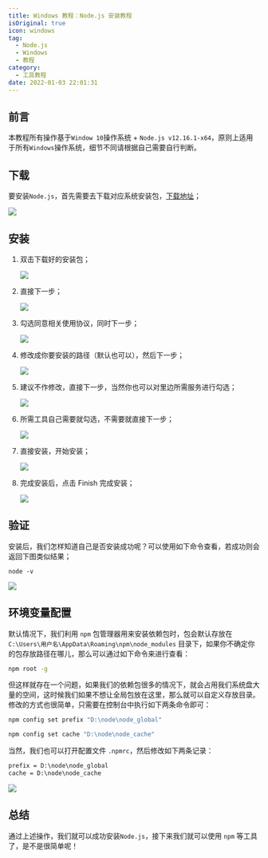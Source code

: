 ```yaml
---
title: Windows 教程：Node.js 安装教程
isOriginal: true
icon: windows
tag:
  - Node.js
  - Windows
  - 教程
category:
  - 工具教程
date: 2022-01-03 22:01:31
---
```




## 前言

本教程所有操作基于`Window 10`操作系统 + `Node.js v12.16.1-x64`，原则上适用于所有`Windows`操作系统，细节不同请根据自己需要自行判断。

## 下载

要安装`Node.js`，首先需要去下载对应系统安装包，[下载地址](https://nodejs.org/zh-cn/download/)；

![](https://imgconvert.csdnimg.cn/aHR0cHM6Ly9jZG4uanNkZWxpdnIubmV0L2doL2N1bnl1MTk0My9pbWFnZS1ob3N0aW5nLWZvci1ibG9nL2ltZ3NXaW4yMDIwMDQwODIxMDIxNy5wbmc?x-oss-process=image/format,png)

##  安装

1. 双击下载好的安装包；

    ![](https://imgconvert.csdnimg.cn/aHR0cHM6Ly9jZG4uanNkZWxpdnIubmV0L2doL2N1bnl1MTk0My9pbWFnZS1ob3N0aW5nLWZvci1ibG9nL2ltZ3NXaW4yMDIwMDQwODIxMDc0MC5wbmc?x-oss-process=image/format,png)

2. 直接下一步；

    ![](https://imgconvert.csdnimg.cn/aHR0cHM6Ly91cGxvYWQtaW1hZ2VzLmppYW5zaHUuaW8vdXBsb2FkX2ltYWdlcy85NzQ3MzUwLTZkMGQ4MTQ4MWY2MThlNjMucG5n?x-oss-process=image/format,png)

3. 勾选同意相关使用协议，同时下一步；

    ![](https://imgconvert.csdnimg.cn/aHR0cHM6Ly91cGxvYWQtaW1hZ2VzLmppYW5zaHUuaW8vdXBsb2FkX2ltYWdlcy85NzQ3MzUwLTAzNmVkZDcyODNiNTAxYzQucG5n?x-oss-process=image/format,png)

4. 修改成你要安装的路径（默认也可以），然后下一步；

    ![](https://imgconvert.csdnimg.cn/aHR0cHM6Ly91c2VyLWdvbGQtY2RuLnhpdHUuaW8vMjAyMC80LzgvMTcxNTllYmI1Njk1M2Y5Mw?x-oss-process=image/format,png)

5. 建议不作修改，直接下一步，当然你也可以对里边所需服务进行勾选；

    ![](https://imgconvert.csdnimg.cn/aHR0cHM6Ly91c2VyLWdvbGQtY2RuLnhpdHUuaW8vMjAyMC80LzgvMTcxNTllZDdkMjljYTg1Ng?x-oss-process=image/format,png)

6. 所需工具自己需要就勾选，不需要就直接下一步；

    ![](https://imgconvert.csdnimg.cn/aHR0cHM6Ly91c2VyLWdvbGQtY2RuLnhpdHUuaW8vMjAyMC80LzgvMTcxNTllZTEzMWE1MjUwNg?x-oss-process=image/format,png)

7. 直接安装，开始安装；

    ![](https://imgconvert.csdnimg.cn/aHR0cHM6Ly91c2VyLWdvbGQtY2RuLnhpdHUuaW8vMjAyMC80LzgvMTcxNTllZWQxNTllZmQ0Mg?x-oss-process=image/format,png)

8. 完成安装后，点击 Finish 完成安装；

    ![](https://imgconvert.csdnimg.cn/aHR0cHM6Ly91c2VyLWdvbGQtY2RuLnhpdHUuaW8vMjAyMC80LzgvMTcxNTlmMDU2OTdiMTUxNA?x-oss-process=image/format,png)

##  验证

安装后，我们怎样知道自己是否安装成功呢？可以使用如下命令查看，若成功则会返回下图类似结果；

```shell
node -v
```

![](https://imgconvert.csdnimg.cn/aHR0cHM6Ly91c2VyLWdvbGQtY2RuLnhpdHUuaW8vMjAyMC80LzgvMTcxNTlmMWJiNmQzYWNkZA?x-oss-process=image/format,png)



## 环境变量配置

默认情况下，我们利用 `npm` 包管理器用来安装依赖包时，包会默认存放在 `C:\Users\用户名\AppData\Roaming\npm\node_modules` 目录下，如果你不确定你的包存放路径在哪儿，那么可以通过如下命令来进行查看：

```bash
npm root -g
```

但这样就存在一个问题，如果我们的依赖包很多的情况下，就会占用我们系统盘大量的空间，这时候我们如果不想让全局包放在这里，那么就可以自定义存放目录。修改的方式也很简单，只需要在控制台中执行如下两条命令即可：

```bash
npm config set prefix "D:\node\node_global"
```

```bash
npm config set cache "D:\node\node_cache"
```

当然，我们也可以打开配置文件 `.npmrc`，然后修改如下两条记录：

```xml
prefix = D:\node\node_global
cache = D:\node\node_cache
```

![](https://cdn.jsdelivr.net/gh/cunyu1943/blog-imgs@main//blog/image-20210913142636700.png)

##  总结

通过上述操作，我们就可以成功安装`Node.js`，接下来我们就可以使用 `npm` 等工具了，是不是很简单呢！
